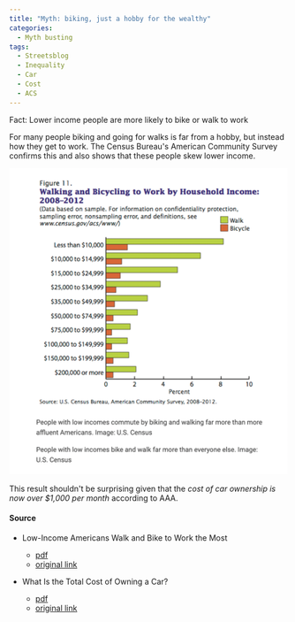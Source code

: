 ```yaml
---
title: "Myth: biking, just a hobby for the wealthy"
categories:
  - Myth busting
tags:
  - Streetsblog
  - Inequality
  - Car
  - Cost
  - ACS
---
```


Fact: Lower income people are more likely to bike or walk to work

For many people biking and going for walks is far from a hobby, but instead how they get to work. The Census Bureau's
American Community Survey confirms this and also shows that these people skew lower income.

![walk or bike to work](/images/img/myth-busting/census-acs-bike-income.png)

This result shouldn't be surprising given that the _cost of car ownership is now over $1,000 per month_ according to
AAA.

#### Source 

* Low-Income Americans Walk and Bike to Work the Most
  * [pdf](/images/news/2014-streetsblog-income-biking.pdf)
  * [original link](https://usa.streetsblog.org/2014/05/08/low-income-americans-walk-and-bike-to-work-the-most)

* What Is the Total Cost of Owning a Car?
  * [pdf](/images/news/2024-nerd-wallet-cost-car-ownership.pdf)
  * [original link](https://www.nerdwallet.com/article/loans/auto-loans/total-cost-owning-car)
